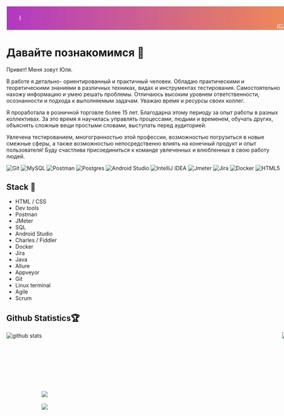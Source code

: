 <div style="width:743px">

<img style="border-width: thin;
    border-color: white;
    border-style: solid;" src="https://github.com/00Julie00/00Julie00/blob/main/hello-world.gif"/>
    
# Давайте познакомимся 👋
Привет! Меня зовут Юля.

В работе я детально- ориентированный и практичный человек. Обладаю практическими и теоретическими знаниями в различных техниках, видах и инструментах тестирования. Самостоятельно нахожу информацию и умею решать проблемы. Отличаюсь высоким уровнем ответственности, осознанности и подхода к выполняемым задачам. Уважаю время и ресурсы своих коллег.

Я проработала в розничной торговле более 15 лет. Благодарна этому периоду за опыт работы в разных коллективах. За это время я научилась управлять процессами, людьми и временем, обучать других, объяснять сложные вещи простыми словами, выступать перед аудиторией.

Увлечена тестированием, многогранностью этой профессии, возможностью погрузиться в новые смежные сферы, а также возможностью непосредственно влиять на конечный продукт и опыт пользователя!
Буду счастлива присоединиться к команде увлеченных и влюбленных в свою работу людей.

![Git](https://img.shields.io/badge/git-CB2029.svg?style=for-the-badge&logo=Git&logoColor=white)
![MySQL](https://img.shields.io/badge/mysql-%2341BDF5.svg?style=for-the-badge&logo=mysql&logoColor=white)
![Postman](https://img.shields.io/badge/postman-FF6C37.svg?style=for-the-badge&logo=Postman&logoColor=white)
![Postgres](https://img.shields.io/badge/postgres-%23316192.svg?style=for-the-badge&logo=postgresql&logoColor=white)
![Android Studio](https://img.shields.io/badge/Android%20Studio-35BF5C.svg?style=for-the-badge&logo=android-studio&logoColor=white)
![IntelliJ IDEA](https://img.shields.io/badge/IntelliJIDEA-FCC624.svg?style=for-the-badge&logo=intellij-idea&logoColor=white)
![Jmeter](https://img.shields.io/badge/apachejmeter-D22128.svg?style=for-the-badge&logo=JMeter&logoColor=white)
![Jira](https://img.shields.io/badge/jira-0052CC.svg?style=for-the-badge&logo=Jira&logoColor=white)
![Docker](https://img.shields.io/badge/docker-%230db7ed.svg?style=for-the-badge&logo=docker&logoColor=white)
![HTML5](https://img.shields.io/badge/html5-%23E34F26.svg?style=for-the-badge&logo=html5&logoColor=white)

 ## Stack :hammer:
  - HTML / CSS
  - Dev tools
  - Postman
  - JMeter
  - SQL
  - Android Studio
  - Charles / Fiddler
  - Docker
  - Jira
  - Java
  - Allure
  - Appveyor
  - Git
  - Linux terminal
  - Agile
  - Scrum

<h2>Github Statistics🏆</h2>
<div>
<div width="100%" align="left">
     <img align="left" height="195px" src="https://github-readme-stats.vercel.app/api?username=00Julie00&bg_color=25,B53BC4,EF8B59&title_color=fff&text_color=fff&cache_seconds=14400" alt="github stats"/>

  <img align="right" height="195px" src="https://github-readme-stats.vercel.app/api/top-langs/?username=00Julie00&show_icons=true&count_private=false&layout=compact&bg_color=70,EF8B59,B53BC4&title_color=fff&text_color=fff&hide=css,scss,html&exclude_repo=xamarin-tutorial&cache_seconds=14400"/>
  </div>
<br/><br/><br/><br/><br/><br/><br/><br/><br/>
  <div width="100%" align="left"> 
  </div>
</div>
  <img align="center" style="width:-webkit-fill-available" src="https://streak-stats.demolab.com/?user=00Julie00&theme=ambient-gradient&date_format=j%20M%5B%20Y%5D&mode=weekly&card_width=1024&background=60%2CEF8B59%2CB53BC4&border=FFFFFF&stroke=FFFFFF&fire=FFD943"/>
 </div>
 <br/>
 <img align="left" src="https://komarev.com/ghpvc/?username=00Julie00"/>
